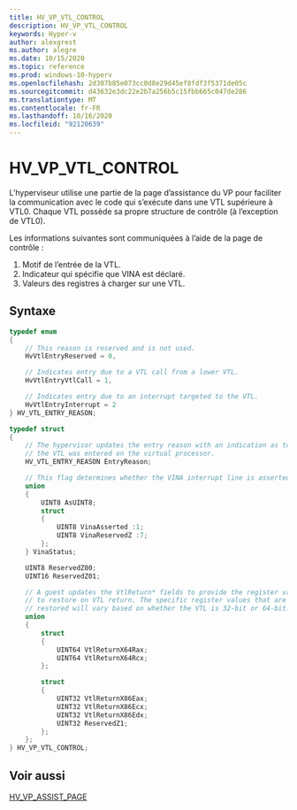 ```yaml
---
title: HV_VP_VTL_CONTROL
description: HV_VP_VTL_CONTROL
keywords: Hyper-v
author: alexgrest
ms.author: alegre
ms.date: 10/15/2020
ms.topic: reference
ms.prod: windows-10-hyperv
ms.openlocfilehash: 2d307b85e073cc0d8e29d45ef8fdf3f5371de05c
ms.sourcegitcommit: d43632e3dc22e2b7a256b5c15fbb665c047de286
ms.translationtype: MT
ms.contentlocale: fr-FR
ms.lasthandoff: 10/16/2020
ms.locfileid: "92120639"
---
```

# <a name="hv_vp_vtl_control"></a>HV_VP_VTL_CONTROL

L’hyperviseur utilise une partie de la page d’assistance du VP pour faciliter la communication avec le code qui s’exécute dans une VTL supérieure à VTL0. Chaque VTL possède sa propre structure de contrôle (à l’exception de VTL0).

Les informations suivantes sont communiquées à l’aide de la page de contrôle :

1. Motif de l’entrée de la VTL.
2. Indicateur qui spécifie que VINA est déclaré.
3. Valeurs des registres à charger sur une VTL.

## <a name="syntax"></a>Syntaxe

```c
typedef enum
{
    // This reason is reserved and is not used.
    HvVtlEntryReserved = 0,

    // Indicates entry due to a VTL call from a lower VTL.
    HvVtlEntryVtlCall = 1,

    // Indicates entry due to an interrupt targeted to the VTL.
    HvVtlEntryInterrupt = 2
} HV_VTL_ENTRY_REASON;

typedef struct
{
    // The hypervisor updates the entry reason with an indication as to why
    // the VTL was entered on the virtual processor.
    HV_VTL_ENTRY_REASON EntryReason;

    // This flag determines whether the VINA interrupt line is asserted.
    union
    {
        UINT8 AsUINT8;
        struct
        {
            UINT8 VinaAsserted :1;
            UINT8 VinaReservedZ :7;
        };
    } VinaStatus;

    UINT8 ReservedZ00;
    UINT16 ReservedZ01;

    // A guest updates the VtlReturn* fields to provide the register values
    // to restore on VTL return. The specific register values that are
    // restored will vary based on whether the VTL is 32-bit or 64-bit.
    union
    {
        struct
        {
            UINT64 VtlReturnX64Rax;
            UINT64 VtlReturnX64Rcx;
        };

        struct
        {
            UINT32 VtlReturnX86Eax;
            UINT32 VtlReturnX86Ecx;
            UINT32 VtlReturnX86Edx;
            UINT32 ReservedZ1;
        };
    };
} HV_VP_VTL_CONTROL;
 ```

## <a name="see-also"></a>Voir aussi

[HV_VP_ASSIST_PAGE](HV_VP_ASSIST_PAGE.md)
